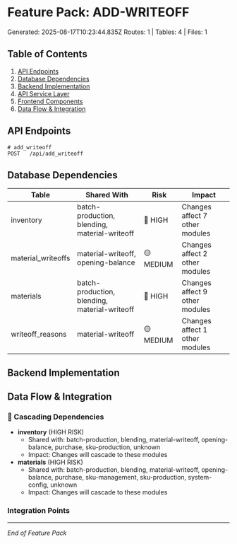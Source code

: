 # Feature Pack: ADD-WRITEOFF
Generated: 2025-08-17T10:23:44.835Z
Routes: 1 | Tables: 4 | Files: 1

## Table of Contents
1. [API Endpoints](#api-endpoints)
2. [Database Dependencies](#database-dependencies)
3. [Backend Implementation](#backend-implementation)
4. [API Service Layer](#api-service-layer)
5. [Frontend Components](#frontend-components)
6. [Data Flow & Integration](#data-flow--integration)

## API Endpoints
```
# add_writeoff
POST   /api/add_writeoff
```

## Database Dependencies
| Table | Shared With | Risk | Impact |
|-------|-------------|------|--------|
| inventory | batch-production, blending, material-writeoff | 🔴 HIGH | Changes affect 7 other modules |
| material_writeoffs | material-writeoff, opening-balance | 🟡 MEDIUM | Changes affect 2 other modules |
| materials | batch-production, blending, material-writeoff | 🔴 HIGH | Changes affect 9 other modules |
| writeoff_reasons | material-writeoff | 🟡 MEDIUM | Changes affect 1 other modules |

## Backend Implementation

## Data Flow & Integration
### 🔗 Cascading Dependencies
- **inventory** (HIGH RISK)
  - Shared with: batch-production, blending, material-writeoff, opening-balance, purchase, sku-production, unknown
  - Impact: Changes will cascade to these modules
- **materials** (HIGH RISK)
  - Shared with: batch-production, blending, material-writeoff, opening-balance, purchase, sku-management, sku-production, system-config, unknown
  - Impact: Changes will cascade to these modules

### Integration Points

---
*End of Feature Pack*